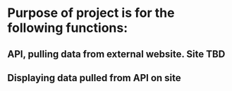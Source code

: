 #   Purpose of project is for the following functions:
##  API, pulling data from external website. Site TBD
##  Displaying data pulled from API on site